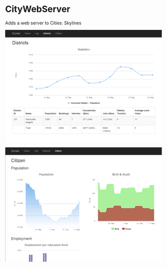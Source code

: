 # CityWebServer
Adds a web server to Cities: Skylines

![Screenshot](Examples/Districts.png)

![Screenshot](Examples/Citizen.png)
